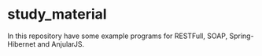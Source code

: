 # study_material
In this repository have some example programs for RESTFull, SOAP, Spring-Hibernet and AnjularJS. 
